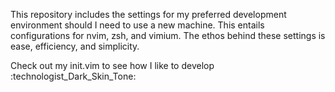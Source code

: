This repository includes the settings for my preferred development environment should I need
to use a new machine. This entails configurations for nvim, zsh, and vimium. The
ethos behind these settings is ease, efficiency, and simplicity.

Check out my init.vim to see how I like to develop :technologist_Dark_Skin_Tone:
